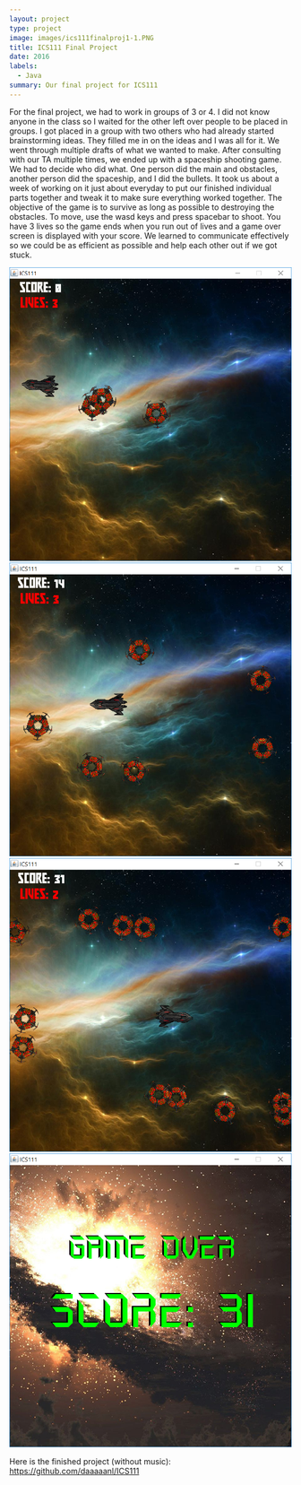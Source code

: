 ```yaml
---
layout: project
type: project
image: images/ics111finalproj1-1.PNG
title: ICS111 Final Project
date: 2016
labels:
  - Java
summary: Our final project for ICS111
---
```



  
For the final project, we had to work in groups of 3 or 4. I did not know anyone in the class so I waited for the other left over people to be placed in groups. I got placed in a group with two others who had already started brainstorming ideas. They filled me in on the ideas and I was all for it. We went through multiple drafts of what we wanted to make. After consulting with our TA multiple times, we ended up with a spaceship shooting game. We had to decide who did what. One person did the main and obstacles, another person did the spaceship, and I did the bullets. It took us about a week of working on it just about everyday to put our finished individual parts together and tweak it to make sure everything worked together. The objective of the game is to survive as long as possible to destroying the obstacles. To move, use the wasd keys and press spacebar to shoot. You have 3 lives so the game ends when you run out of lives and a game over screen is displayed with your score. We learned to communicate effectively so we could be as efficient as possible and help each other out if we got stuck.

  <img class="ui medium left rounded floated image" src="../images/ics111finalproj1.PNG">
  <img class="ui medium right rounded floated image" src="../images/ics111finalproj2.PNG">
  <img class="ui medium left rounded floated image" src="../images/ics111finalproj3.PNG">
  <img class="ui medium right rounded floated image" src="../images/ics111finalproj4.PNG">

Here is the finished project (without music):
https://github.com/daaaaanl/ICS111

